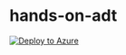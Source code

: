 # hands-on-adt

[![Deploy to Azure](https://aka.ms/deploytoazurebutton)](https://portal.azure.com/#create/Microsoft.Template/uri/https%3A%2F%2Fraw.githubusercontent.com%2Fyahanda%2Fhands-on-adt%2Fmain%2Fazuredeploy.json)
